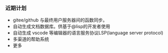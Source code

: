 ### 近期计划

* gitee/github 与最终用户服务器间的函数同步。
* 自动生成文档数据库。供基于@lisp的开发者使用
* 自动生成 vscode 等编辑器的语言服务协议LSP(language server protocol)
* 多渠道的帮助系统
* 更多